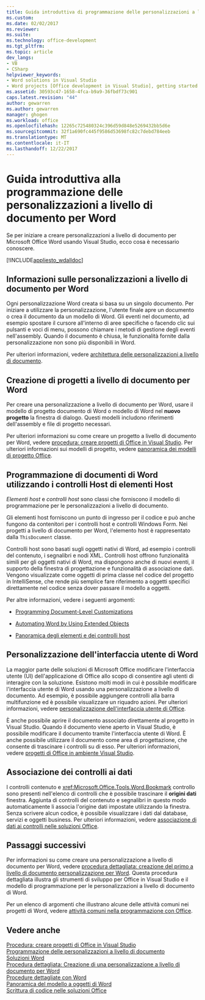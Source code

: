 ```yaml
---
title: Guida introduttiva di programmazione delle personalizzazioni a livello di documento per Word | Documenti Microsoft
ms.custom: 
ms.date: 02/02/2017
ms.reviewer: 
ms.suite: 
ms.technology: office-development
ms.tgt_pltfrm: 
ms.topic: article
dev_langs:
- VB
- CSharp
helpviewer_keywords:
- Word solutions in Visual Studio
- Word projects [Office development in Visual Studio], getting started
ms.assetid: 30593c47-1658-4fca-b9a9-36fbdf73c901
caps.latest.revision: "44"
author: gewarren
ms.author: gewarren
manager: ghogen
ms.workload: office
ms.openlocfilehash: 12265c725480324c396d59d848e5269432bb5d6e
ms.sourcegitcommit: 32f1a690fc445f9586d53698fc82c7debd784eeb
ms.translationtype: MT
ms.contentlocale: it-IT
ms.lasthandoff: 12/22/2017
---
```

# <a name="getting-started-programming-document-level-customizations-for-word"></a>Guida introduttiva alla programmazione delle personalizzazioni a livello di documento per Word
  Se per iniziare a creare personalizzazioni a livello di documento per Microsoft Office Word usando Visual Studio, ecco cosa è necessario conoscere.  
  
 [!INCLUDE[appliesto_wdalldoc](../vsto/includes/appliesto-wdalldoc-md.md)]  
  
## <a name="understanding-how-document-level-customizations-for-word-work"></a>Informazioni sulle personalizzazioni a livello di documento per Word  
 Ogni personalizzazione Word creata si basa su un singolo documento. Per iniziare a utilizzare la personalizzazione, l'utente finale apre un documento o crea il documento da un modello di Word. Gli eventi nel documento, ad esempio spostare il cursore all'interno di aree specifiche o facendo clic sui pulsanti e voci di menu, possono chiamare i metodi di gestione degli eventi nell'assembly. Quando il documento è chiusa, le funzionalità fornite dalla personalizzazione non sono più disponibili in Word.  
  
 Per ulteriori informazioni, vedere [architettura delle personalizzazioni a livello di documento](../vsto/architecture-of-document-level-customizations.md).  
  
## <a name="creating-document-level-projects-for-word"></a>Creazione di progetti a livello di documento per Word  
 Per creare una personalizzazione a livello di documento per Word, usare il modello di progetto documento di Word o modello di Word nel **nuovo progetto** la finestra di dialogo. Questi modelli includono riferimenti dell'assembly e file di progetto necessari.  
  
 Per ulteriori informazioni su come creare un progetto a livello di documento per Word, vedere [procedura: creare progetti di Office in Visual Studio](../vsto/how-to-create-office-projects-in-visual-studio.md). Per ulteriori informazioni sui modelli di progetto, vedere [panoramica dei modelli di progetto Office](../vsto/office-project-templates-overview.md).  
  
## <a name="programming-word-documents-by-using-host-items-host-controls"></a>Programmazione di documenti di Word utilizzando i controlli Host di elementi Host  
 *Elementi host* e *controlli host* sono classi che forniscono il modello di programmazione per le personalizzazioni a livello di documento.  
  
 Gli elementi host forniscono un punto di ingresso per il codice e può anche fungono da contenitori per i controlli host e controlli Windows Form. Nei progetti a livello di documento per Word, l'elemento host è rappresentato dalla `ThisDocument` classe.  
  
 Controlli host sono basati sugli oggetti nativi di Word, ad esempio i controlli del contenuto, i segnalibri e nodi XML. Controlli host offrono funzionalità simili per gli oggetti nativi di Word, ma dispongono anche di nuovi eventi, il supporto della finestra di progettazione e funzionalità di associazione dati. Vengono visualizzate come oggetti di prima classe nel codice del progetto in IntelliSense, che rende più semplice fare riferimento a oggetti specifici direttamente nel codice senza dover passare il modello a oggetti.  
  
 Per altre informazioni, vedere i seguenti argomenti:  
  
-   [Programming Document-Level Customizations](../vsto/programming-document-level-customizations.md)  
  
-   [Automating Word by Using Extended Objects](../vsto/automating-word-by-using-extended-objects.md)  
  
-   [Panoramica degli elementi e dei controlli host](../vsto/host-items-and-host-controls-overview.md)  
  
## <a name="customizing-the-user-interface-of-word"></a>Personalizzazione dell'interfaccia utente di Word  
 La maggior parte delle soluzioni di Microsoft Office modificare l'interfaccia utente (UI) dell'applicazione di Office allo scopo di consentire agli utenti di interagire con la soluzione. Esistono molti modi in cui è possibile modificare l'interfaccia utente di Word usando una personalizzazione a livello di documento. Ad esempio, è possibile aggiungere controlli alla barra multifunzione ed è possibile visualizzare un riquadro azioni. Per ulteriori informazioni, vedere [personalizzazione dell'interfaccia utente di Office](../vsto/office-ui-customization.md).  
  
 È anche possibile aprire il documento associato direttamente al progetto in Visual Studio. Quando il documento viene aperto in Visual Studio, è possibile modificare il documento tramite l'interfaccia utente di Word. È anche possibile utilizzare il documento come area di progettazione, che consente di trascinare i controlli su di esso. Per ulteriori informazioni, vedere [progetti di Office in ambiente Visual Studio](../vsto/office-projects-in-the-visual-studio-environment.md).  
  
## <a name="binding-controls-to-data"></a>Associazione dei controlli ai dati  
 I controlli contenuto e <xref:Microsoft.Office.Tools.Word.Bookmark> controllo sono presenti nell'elenco di controlli che è possibile trascinare il **origini dati** finestra. Aggiunta di controlli del contenuto e segnalibri in questo modo automaticamente li associa l'origine dati impostate utilizzando la finestra. Senza scrivere alcun codice, è possibile visualizzare i dati dal database, servizi e oggetti business. Per ulteriori informazioni, vedere [associazione di dati ai controlli nelle soluzioni Office](../vsto/binding-data-to-controls-in-office-solutions.md).  
  
## <a name="next-steps"></a>Passaggi successivi  
 Per informazioni su come creare una personalizzazione a livello di documento per Word, vedere [procedura dettagliata: creazione del primo a livello di documento personalizzazione per Word](../vsto/walkthrough-creating-your-first-document-level-customization-for-word.md). Questa procedura dettagliata illustra gli strumenti di sviluppo per Office in Visual Studio e il modello di programmazione per le personalizzazioni a livello di documento di Word.  
  
 Per un elenco di argomenti che illustrano alcune delle attività comuni nei progetti di Word, vedere [attività comuni nella programmazione con Office](../vsto/common-tasks-in-office-programming.md).  
  
## <a name="see-also"></a>Vedere anche  
 [Procedura: creare progetti di Office in Visual Studio](../vsto/how-to-create-office-projects-in-visual-studio.md)   
 [Programmazione delle personalizzazioni a livello di documento](../vsto/programming-document-level-customizations.md)   
 [Soluzioni Word](../vsto/word-solutions.md)   
 [Procedura dettagliata: Creazione di una personalizzazione a livello di documento per Word](../vsto/walkthrough-creating-your-first-document-level-customization-for-word.md)   
 [Procedure dettagliate con Word](../vsto/walkthroughs-using-word.md)   
 [Panoramica del modello a oggetti di Word](../vsto/word-object-model-overview.md)   
 [Scrittura di codice nelle soluzioni Office](../vsto/writing-code-in-office-solutions.md)   
  
  